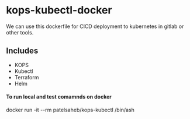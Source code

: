 # kops-kubectl-docker

We can use this dockerfile for CICD deployment to kubernetes in gitlab or other tools.

## Includes
* KOPS
* Kubectl
* Terraform
* Helm


#### To run local and test comamnds on docker

docker run -it --rm patelsaheb/kops-kubectl /bin/ash
